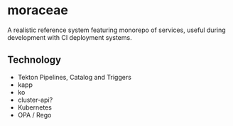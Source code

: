 # moraceae

A realistic reference system featuring monorepo of services, useful during development with CI deployment systems.

## Technology

- Tekton Pipelines, Catalog and Triggers
- kapp
- ko
- cluster-api?
- Kubernetes
- OPA / Rego
